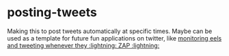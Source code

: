 # posting-tweets

Making this to post tweets automatically at specific times. Maybe can be used as a template for future fun applications on twitter, like <a href="https://twitter.com/EelectricMiguel">monitoring eels and tweeting whenever they :lightning: ZAP :lightning:</a>
